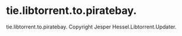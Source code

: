 # tie.libtorrent.to.piratebay.
tie.libtorrent.to.piratebay.
Copyright Jesper Hessel.Libtorrent.Updater.
